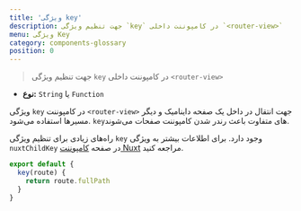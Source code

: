 ```yaml
---
title: 'ویژگی key'
description: جهت تنظیم ویژگی `key` در کامپوننت داخلی `<router-view>`
menu: ویژگی Key
category: components-glossary
position: 0
---
```


> جهت تنظیم ویژگی `key` در کامپوننت داخلی `<router-view>`

- **نوع:** `String` یا `Function`

ویژگی `key` در کامپوننت `<router-view>` جهت انتقال در داخل یک صفحه داینامیک و دیگر مسیرها استفاده می‌شود. `key`های متفاوت باعث رندر شدن کامپوننت صفحات می‌شوند.

راه‌های زیادی برای تنظیم ویژگی `key` وجود دارد. برای اطلاعات بیشتر به ویژگی `nuxtChildKey` در صفحه [کامپوننت Nuxt](/guides/features/nuxt-components) مراجعه کنید.

```js
export default {
  key(route) {
    return route.fullPath
  }
}
```
